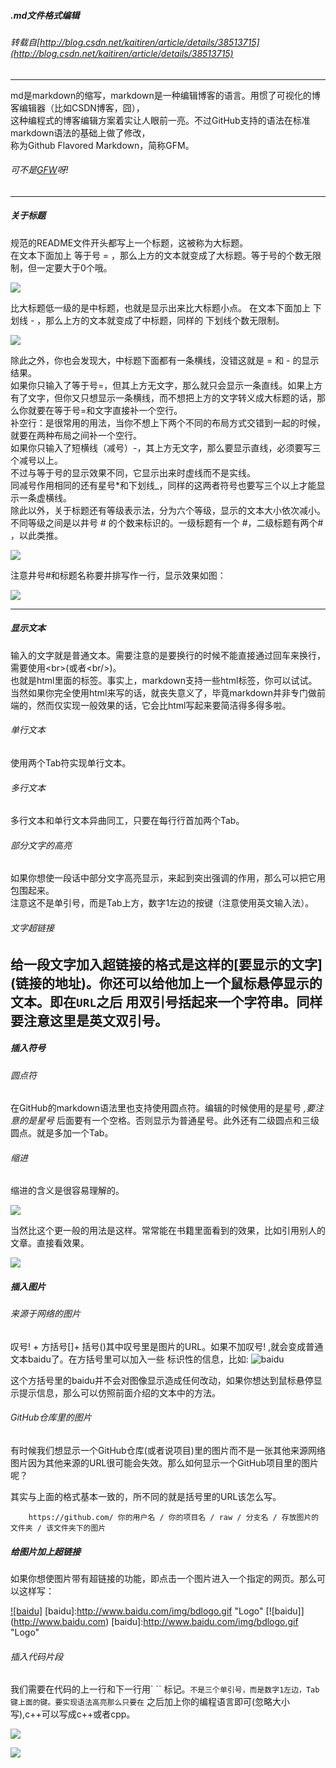 ##### .md文件格式编辑

###### 转载自[http://blog.csdn.net/kaitiren/article/details/38513715](http://blog.csdn.net/kaitiren/article/details/38513715)
--------
md是markdown的缩写，markdown是一种编辑博客的语言。用惯了可视化的博客编辑器（比如CSDN博客，囧），<br>
这种编程式的博客编辑方案着实让人眼前一亮。不过GitHub支持的语法在标准markdown语法的基础上做了修改，<br>
称为Github Flavored Markdown，简称GFM。<br>
###### 可不是[GFW](http://baike.baidu.com/link?url=-Rv9pbmmc0s_FyL7izxb-bggGPNhLJwJ-yMF1itfS6fdJmP7COjY-MhZGMEYp8ytWouGP-G2nzITt7j85Pb_y-hfG9UHgkFRC0Tc9mjOmAW)呀!<br>
--------
##### 关于标题

规范的README文件开头都写上一个标题，这被称为大标题。<br>
在文本下面加上 等于号 = ，那么上方的文本就变成了大标题。等于号的个数无限制，但一定要大于0个哦。<br>

![](https://github.com/edonyM/personalcook/blob/master/pic/1.PNG)

比大标题低一级的是中标题，也就是显示出来比大标题小点。 在文本下面加上 下划线 - ，那么上方的文本就变成了中标题，同样的 下划线个数无限制。<br>

![](https://github.com/edonyM/personalcook/blob/master/pic/2.PNG)

除此之外，你也会发现大，中标题下面都有一条横线，没错这就是 = 和 - 的显示结果。<br>
如果你只输入了等于号=，但其上方无文字，那么就只会显示一条直线。如果上方有了文字，但你又只想显示一条横线，而不想把上方的文字转义成大标题的话，那么你就要在等于号=和文字直接补一个空行。<br>
补空行：是很常用的用法，当你不想上下两个不同的布局方式交错到一起的时候，就要在两种布局之间补一个空行。<br>
 如果你只输入了短横线（减号）-，其上方无文字，那么要显示直线，必须要写三个减号以上。<br>
 不过与等于号的显示效果不同，它显示出来时虚线而不是实线。<br>
 同减号作用相同的还有星号*和下划线_，同样的这两者符号也要写三个以上才能显示一条虚横线。<br>
除此以外，关于标题还有等级表示法，分为六个等级，显示的文本大小依次减小。<br>
 不同等级之间是以井号  #  的个数来标识的。一级标题有一个 #，二级标题有两个# ，以此类推。
 
![](https://github.com/edonyM/personalcook/blob/master/pic/3.PNG)

注意井号#和标题名称要并排写作一行，显示效果如图：

![](https://github.com/edonyM/personalcook/blob/master/pic/4.PNG)

--------
##### 显示文本

输入的文字就是普通文本。需要注意的是要换行的时候不能直接通过回车来换行，需要使用\<br>(或者\<br/>)。<br>
也就是html里面的标签。事实上，markdown支持一些html标签，你可以试试。<br>
当然如果你完全使用html来写的话，就丧失意义了，毕竟markdown并非专门做前端的，然而仅实现一般效果的话，它会比html写起来要简洁得多得多啦。<br>

###### 单行文本

使用两个Tab符实现单行文本。<br>
###### 多行文本

多行文本和单行文本异曲同工，只要在每行行首加两个Tab。<br>
###### 部分文字的高亮

如果你想使一段话中部分文字高亮显示，来起到突出强调的作用，那么可以把它用 `  ` 包围起来。<br>
注意这不是单引号，而是Tab上方，数字1左边的按键（注意使用英文输入法）。<br>
###### 文字超链接

给一段文字加入超链接的格式是这样的\[要显示的文字\]\(链接的地址\)。你还可以给他加上一个鼠标悬停显示的文本。即在`URL`之后 用双引号括起来一个字符串。同样要注意这里是英文双引号。<br>
--------
##### 插入符号
###### 圆点符

在GitHub的markdown语法里也支持使用圆点符。编辑的时候使用的是星号 *,要注意的是星号* 后面要有一个空格。否则显示为普通星号。此外还有二级圆点和三级圆点。就是多加一个Tab。

###### 缩进

缩进的含义是很容易理解的。

![](https://github.com/edonyM/personalcook/blob/master/pic/8.PNG)

当然比这个更一般的用法是这样。常常能在书籍里面看到的效果，比如引用别人的文章。直接看效果。

![](https://github.com/edonyM/personalcook/blob/master/pic/9.PNG)<br>

##### 插入图片
###### 来源于网络的图片

叹号! + 方括号[]+ 括号()其中叹号里是图片的URL。如果不加叹号! ,就会变成普通文本baidu了。在方括号里可以加入一些 标识性的信息，比如:
        ![baidu](http://www.baidu.com/img/bdlogo.gif)

这个方括号里的baidu并不会对图像显示造成任何改动，如果你想达到鼠标悬停显示提示信息，那么可以仿照前面介绍的文本中的方法。

###### GitHub仓库里的图片

有时候我们想显示一个GitHub仓库(或者说项目)里的图片而不是一张其他来源网络图片因为其他来源的URL很可能会失效。那么如何显示一个GitHub项目里的图片呢？

其实与上面的格式基本一致的，所不同的就是括号里的URL该怎么写。

        https://github.com/ 你的用户名 / 你的项目名 / raw / 分支名 / 存放图片的文件夹 / 该文件夹下的图片

##### 给图片加上超链接

如果你想使图片带有超链接的功能，即点击一个图片进入一个指定的网页。那么可以这样写：

[![baidu]](http://www.baidu.com)
[baidu]:http://www.baidu.com/img/bdlogo.gif "Logo"
\[!\[baidu\]\]\(http://www.baidu.com)
\[baidu\]:http://www.baidu.com/img/bdlogo.gif "Logo"

###### 插入代码片段

我们需要在代码的上一行和下一行用` `` 标记。``` 不是三个单引号，而是数字1左边，Tab键上面的键。要实现语法高亮那么只要在 ``` 之后加上你的编程语言即可(忽略大小写),c++可以写成c++或者cpp。

![](https://github.com/edonyM/personalcook/blob/master/pic/6.PNG)<br>

![](https://github.com/edonyM/personalcook/blob/master/pic/7.PNG)<br>
